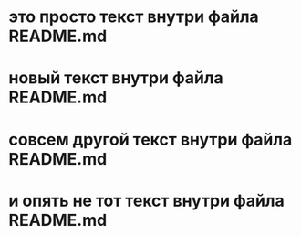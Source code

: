 # это просто текст внутри файла README.md
# новый текст внутри файла README.md
# совсем другой текст внутри файла README.md
# и опять не тот текст внутри файла README.md
